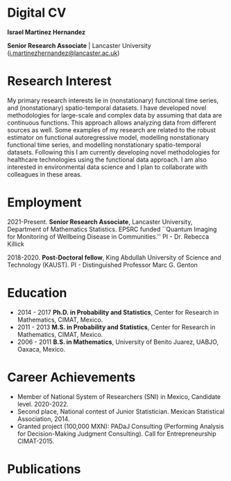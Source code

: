 # Digital CV
**Israel Martinez Hernandez** 

**Senior Research Associate** |  Lancaster University 
(i.martinezhernandez@lancaster.ac.uk) 

# Research Interest

My primary research interests lie in  (nonstationary) functional time series, and (nonstationary) spatio-temporal  datasets. I have developed novel methodologies for large-scale and complex data by assuming that data are continuous functions. This approach allows analyzing data from different sources as well. Some examples of my research are related to the robust estimator on functional autoregressive model, modelling nonstationary functional time series, and modelling nonstationary spatio-temporal datasets. Following this I am currently developing novel methodologies for healthcare technologies using the functional data approach. I am also interested in environmental data science and I plan to collaborate with colleagues in these areas.

# Employment

2021-Present.  **Senior Research Associate**, Lancaster University, Department of Mathematics Statistics. 
  			    EPSRC funded ``Quantum Imaging for Monitoring of Wellbeing Disease in Communities.''  PI - Dr. Rebecca Killick
            
2018-2020.  **Post-Doctoral fellow**, King Abdullah University of Science and Technology (KAUST). PI - Distinguished Professor  Marc G. Genton

# Education

-  2014 - 2017 **Ph.D. in Probability and Statistics**, Center for Research in Mathematics, CIMAT,  Mexico.
-  2011 - 2013 **M.S. in Probability and Statistics**, Center for Research in Mathematics, CIMAT,  Mexico.
-  2006 - 2011 **B.S.  in Mathematics**, University of Benito Juarez, UABJO, Oaxaca, Mexico. 

# Career Achievements

-  Member of National System of Researchers (SNI) in Mexico, Candidate level. 2020-2022.
-  Second place, National contest of Junior Statistician. Mexican Statistical Association, 2014.
-  Granted project (100,000 MXN): PADaJ Consulting (Performing Analysis for Decision-Making Judgment Consulting). Call for Entrepreneurship CIMAT-2015. 

# Publications




